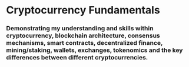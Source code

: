 # Cryptocurrency Fundamentals
### Demonstrating my understanding and skills within cryptocurrency, blockchain architecture, consensus mechanisms, smart contracts, decentralized finance, mining/staking, wallets, exchanges, tokenomics and the key differences between different cryptocurrencies.
